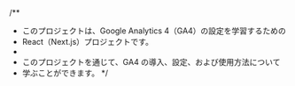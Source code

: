 /\*\*

- このプロジェクトは、Google Analytics 4（GA4）の設定を学習するための
- React（Next.js）プロジェクトです。
-
- このプロジェクトを通じて、GA4 の導入、設定、および使用方法について
- 学ぶことができます。
  \*/

